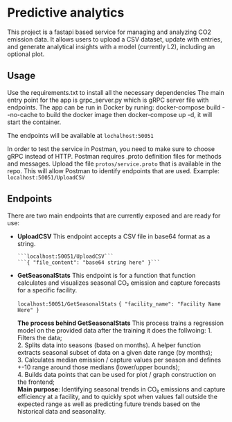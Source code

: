 <h1>Predictive analytics</h1>
This project is a fastapi based service for managing and analyzing CO2 emission data. 
It allows users to upload a CSV dataset, update with entries, and generate analytical insights with a model (currently L2), 
including an optional plot.

<h2>Usage</h2>
Use the requirements.txt to install all the necessary dependencies
The main entry point for the app is 
 grpc_server.py  which is gRPC server file with endpoints.
The app can be run in Docker by runing: 
docker-compose build --no-cache  to build the docker image 
then docker-compose up -d, it will start the container.

The endpoints will be available at ```lochalhost:50051```

In order to test the service in Postman, you need to make sure to choose gRPC instead of HTTP. Postman requires .proto definition files
for methods and messages. Upload the file ```protos/service.proto``` that is available in the repo. This will allow Postman to identify endpoints 
that are used.
Example: ```localhost:50051/UploadCSV```

<h2>Endpoints</h2>
There are two main endpoints that are currently exposed and are ready for use:
<ul>
  <li><b> UploadCSV </b> This endpoint accepts a CSV file in base64 format as a string.
    
    ```localhost:50051/UploadCSV```
    ```{ "file_content": "base64 string here" }```
    
  </li>
    
  <li><b>GetSeasonalStats</b> This endpoint is for a function that function calculates and visualizes seasonal CO₂ emission and capture forecasts for a specific facility.
    
   ```localhost:50051/GetSeasonalStats```
   ```{ "facility_name": "Facility Name Here" }```

   <b>The process behind GetSeasonalStats</b>
   This process trains a regression model on the provided data after the training it does the follwoing:
       1. Filters the data;  
       2. Splits data into seasons (based on months). A helper function extracts seasonal subset of data on a given date range (by months);  
       3. Calculates median emission / capture values per season and defines +-10 range around those medians (lower/upper bounds);  
       4. Builds data points that can be used for plot / graph construction on the frontend;  
       <b>Main purpose</b>: Identifying seasonal trends in CO₂ emissions and capture efficiency at a facility, and to quickly spot when values fall outside the expected range as well as predicting future trends based on the historical data and seasonality.
    </li>
</ul>
